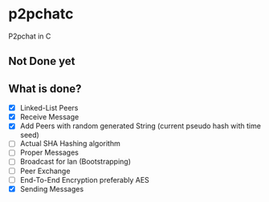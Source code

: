 # p2pchatc

P2pchat in C

## Not Done yet


## What is done?

- [x] Linked-List Peers
- [x] Receive Message
- [x] Add Peers with random generated String (current pseudo hash with time seed)
- [ ] Actual SHA Hashing algorithm
- [ ] Proper Messages
- [ ] Broadcast for lan (Bootstrapping)
- [ ] Peer Exchange
- [ ] End-To-End Encryption preferably AES
- [x] Sending Messages
